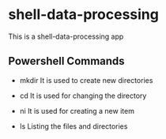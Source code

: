 # shell-data-processing
This is a shell-data-processing app

## Powershell Commands

- mkdir
It is used to create new directories

- cd
It is used for changing the directory

- ni
It is used for creating a new item

- ls
Listing the files and directories
